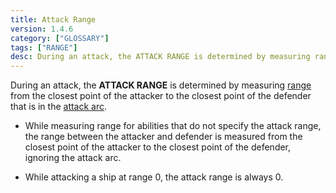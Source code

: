 ```yaml
---
title: Attack Range
version: 1.4.6
category: ["GLOSSARY"]
tags: ["RANGE"]
desc: During an attack, the ATTACK RANGE is determined by measuring range from the closest point of the attacker to the closest point of the defender that is in the attack arc.
---
```


During an attack, the **ATTACK RANGE** is determined by measuring [range](/rules/Range) from the closest point of the attacker to the closest point of the defender that is in the [attack arc](/rules/Attack_Arc).

- While measuring range for abilities that do not specify the attack range, the range between the attacker and defender is measured from the closest point of the attacker to the closest point of the defender, ignoring the attack arc.

- While attacking a ship at range 0, the attack range is always 0.